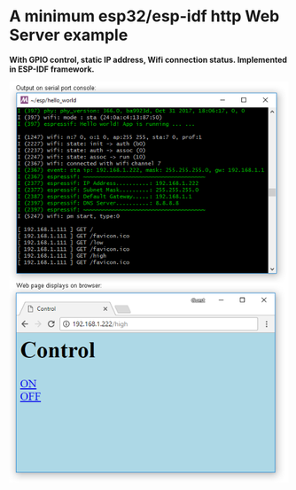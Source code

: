 # A minimum esp32/esp-idf http Web Server example

**With GPIO control, static IP address, Wifi connection status. Implemented in ESP-IDF framework.** 


![demo_webpage](https://github.com/qienhuang/esp32_mini_webserver_gpio/raw/master/Snapshoot/ui.png)

